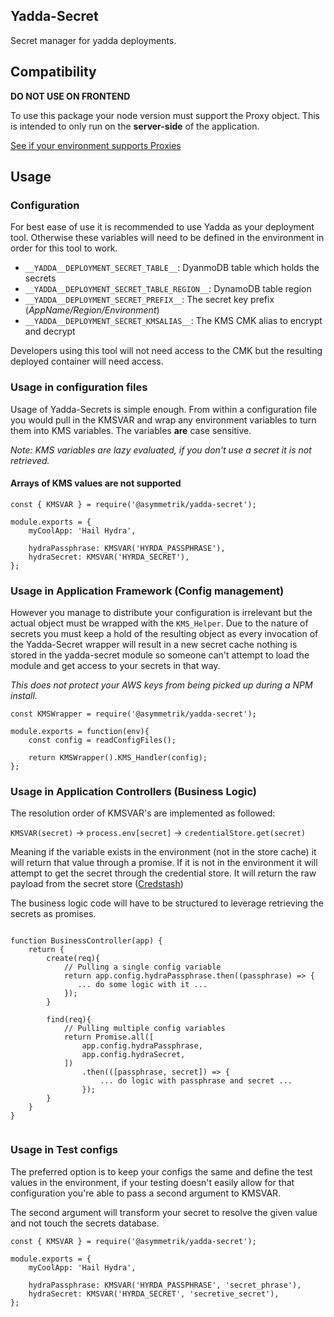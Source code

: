 ## Yadda-Secret

Secret manager for yadda deployments.

## Compatibility

**DO NOT USE ON FRONTEND**

To use this package your node version must support the Proxy object. This is intended
to only run on the **server-side** of the application.

[See if your environment supports Proxies](https://kangax.github.io/compat-table/es6/#test-Proxy)

## Usage

### Configuration

For best ease of use it is recommended to use Yadda as your deployment tool. Otherwise these variables
will need to be defined in the environment in order for this tool to work.

- `__YADDA__DEPLOYMENT_SECRET_TABLE__`: DyanmoDB table which holds the secrets
- `__YADDA__DEPLOYMENT_SECRET_TABLE_REGION__`: DynamoDB table region
- `__YADDA__DEPLOYMENT_SECRET_PREFIX__`: The secret key prefix (*AppName/Region/Environment*)
- `__YADDA__DEPLOYMENT_SECRET_KMSALIAS__`: The KMS CMK alias to encrypt and decrypt

Developers using this tool will not need access to the CMK but the resulting deployed container will need 
access.

### Usage in configuration files

Usage of Yadda-Secrets is simple enough. From within a configuration file you would pull 
in the KMSVAR and wrap any environment variables to turn them into KMS variables. The variables 
**are** case sensitive.

*Note: KMS variables are lazy evaluated, if you don't use a secret it is not retrieved.*

#### Arrays of KMS values are not supported

```
const { KMSVAR } = require('@asymmetrik/yadda-secret');

module.exports = {
    myCoolApp: 'Hail Hydra',
    
    hydraPassphrase: KMSVAR('HYRDA_PASSPHRASE'),
    hydraSecret: KMSVAR('HYRDA_SECRET'),
};
```

### Usage in Application Framework (Config management)

However you manage to distribute your configuration is irrelevant but the actual object must be wrapped 
with the `KMS_Helper`. Due to the nature of secrets you must keep a hold of the resulting object as 
every invocation of the Yadda-Secret wrapper will result in a new secret cache nothing is stored in the 
yadda-secret module so someone can't attempt to load the module and get access to your secrets in that way.

*This does not protect your AWS keys from being picked up during a NPM install.*

```
const KMSWrapper = require('@asymmetrik/yadda-secret');

module.exports = function(env){
    const config = readConfigFiles();
    
    return KMSWrapper().KMS_Handler(config);
};
``` 

### Usage in Application Controllers (Business Logic)

The resolution order of KMSVAR's are implemented as followed:

`KMSVAR(secret)` -> `process.env[secret]` -> `credentialStore.get(secret)`

Meaning if the variable exists in the environment (not in the store cache) it will return that value 
through a promise. If it is not in the environment it will attempt to get the secret through the credential 
store. It will return the raw payload from the secret store ([Credstash](https://github.com/DavidTanner/nodecredstash))

The business logic code will have to be structured to leverage retrieving the secrets as promises.

```

function BusinessController(app) {
    return { 
        create(req){
            // Pulling a single config variable
            return app.config.hydraPassphrase.then((passphrase) => {
               ... do some logic with it ... 
            });
        }
        
        find(req){
            // Pulling multiple config variables
            return Promise.all([
                app.config.hydraPassphrase,
                app.config.hydraSecret,
            ])
                .then(([passphrase, secret]) => {
                    ... do logic with passphrase and secret ...
                });
        }
    }
}


```

### Usage in Test configs

The preferred option is to keep your configs the same and define the test values in the environment, if your testing
doesn't easily allow for that configuration you're able to pass a second argument to KMSVAR.

The second argument will transform your secret to resolve the given value and not touch the secrets database.

```
const { KMSVAR } = require('@asymmetrik/yadda-secret');

module.exports = {
    myCoolApp: 'Hail Hydra',
    
    hydraPassphrase: KMSVAR('HYRDA_PASSPHRASE', 'secret_phrase'),
    hydraSecret: KMSVAR('HYRDA_SECRET', 'secretive_secret'),
};
```